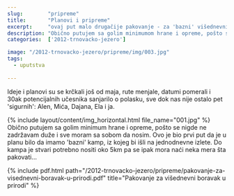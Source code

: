 ```yaml
---
slug:        "pripreme"
title:       "Planovi i pripreme"
excerpt:     "ovaj put malo drugačije pakovanje - za 'bazni' višednevni kamp"
description: "Obično putujem sa golim minimumom hrane i opreme, pošto se nigde ne zadržavam duže i sve moram sa sobom da nosim. Ovo je bio prvi put da je u planu bilo da imamo 'bazni' kamp, iz kojeg bi išli na jednodnevne izlete. Do kampa je stvari potrebno nositi oko 5km pa se ipak mora naći neka mera šta pakovati..."
categories:  ['2012-trnovacko-jezero']

image: "/2012-trnovacko-jezero/pripreme/img/003.jpg"
tags:
  - uputstva
    
---
```


Ideje i planovi su se krčkali još od maja, rute menjale, datumi pomerali i 30ak potencijalnih učesnika sanjarilo o 
polasku, sve dok nas nije ostalo pet 'sigurnih': Alen, Mića, Dajana, Ela i ja.

{% include layout/content/img_horizontal.html file_name="001.jpg" %}
Obično putujem sa golim minimum hrane i opreme, pošto se nigde ne zadržavam duže i sve moram sa sobom da nosim. Ovo je 
bio prvi put da je u planu bilo da imamo 'bazni' kamp, iz kojeg bi išli na jednodnevne izlete. Do kampa je stvari 
potrebno nositi oko 5km pa se ipak mora naći neka mera šta pakovati...

{% include pdf.html path="/2012-trnovacko-jezero/pripreme/pakovanje-za-visednevni-boravak-u-prirodi.pdf" title="Pakovanje za višednevni boravak u prirodi" %}